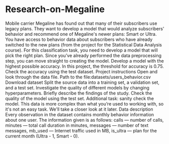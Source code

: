 # Research-on-Megaline
Mobile carrier Megaline has found out that many of their subscribers use legacy plans. They want to develop a model that would analyze subscribers' behavior and recommend one of Megaline's newer plans: Smart or Ultra.
You have access to behavior data about subscribers who have already switched to the new plans (from the project for the Statistical Data Analysis course). For this classification task, you need to develop a model that will pick the right plan. Since you’ve already performed the data preprocessing step, you can move straight to creating the model.
Develop a model with the highest possible accuracy. In this project, the threshold for accuracy is 0.75. Check the accuracy using the test dataset.
Project instructions
Open and look through the data file. Path to the file:datasets/users_behavior.csv Download dataset
Split the source data into a training set, a validation set, and a test set.
Investigate the quality of different models by changing hyperparameters. Briefly describe the findings of the study.
Check the quality of the model using the test set.
Additional task: sanity check the model. This data is more complex than what you’re used to working with, so it's not an easy task. We'll take a closer look at it later.
Data description
Every observation in the dataset contains monthly behavior information about one user. The information given is as follows:
сalls — number of calls,
minutes — total call duration in minutes,
messages — number of text messages,
mb_used — Internet traffic used in MB,
is_ultra — plan for the current month (Ultra - 1, Smart - 0).
